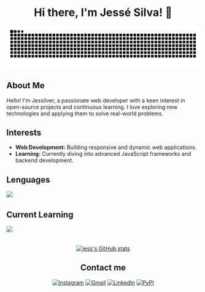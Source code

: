 <h1 align="center" >Hi there, I'm Jessé Silva! 👋</h1>

<div align="center">
   <picture align="center">
  <source media="(prefers-color-scheme: dark)" srcset="https://raw.githubusercontent.com/jessilver/jessilver/output/github-contribution-grid-snake-dark.svg">
  <source media="(prefers-color-scheme: light)" srcset="https://raw.githubusercontent.com/jessilver/jessilver/output/github-contribution-grid-snake.svg">
  <img alt="github contribution grid snake animation" src="https://raw.githubusercontent.com/jessilver/jessilver/output/github-contribution-grid-snake.svg">
</picture>
</div>

<h2>About Me</h2>
<p>Hello! I'm <span>Jessilver</span>, a passionate web developer with a keen interest in open-source projects and continuous learning. I love exploring new technologies and applying them to solve real-world problems.</p>

<h2>Interests</h2>
<ul>
    <li><strong>Web Development:</strong> Building responsive and dynamic web applications.</li>
    <li><strong>Learning:</strong> Currently diving into advanced JavaScript frameworks and backend development.</li>
</ul>

<h2>Lenguages</h2>

<p>
  <a href="https://skillicons.dev">
    <img src="https://skillicons.dev/icons?i=php,python,java,js,css,html" />
  </a>
</p>

<h2>Current Learning</h2>

<p>
  <a href="https://skillicons.dev">
    <img src="https://skillicons.dev/icons?i=django,laravel,docker" />
  </a>
</p>

<br>

<div align="center">
    <a href="https://github.com/anuraghazra/github-readme-stats">
        <img src="https://github-readme-stats.vercel.app/api?username=jessilver&show_icons=true&theme=dracula" alt="jess's GitHub stats">
    </a>
</div>

<h2 align="center">Contact me</h2>

<p align="center">
    <a href="https://instagram.com/jes.silv4" target="_blank"><img src="https://img.shields.io/badge/-Instagram-%23E4405F?style=for-the-badge&logo=instagram&logoColor=white" alt="Instagram"></a>
    <!-- <a href="#" target="_blank"><img src="https://img.shields.io/badge/Discord-7289DA?style=for-the-badge&logo=discord&logoColor=white" alt="Discord"></a> -->
    <a href="jesse1eliseu@gmail.com"><img src="https://img.shields.io/badge/-Gmail-%23333?style=for-the-badge&logo=gmail&logoColor=white" alt="Gmail"></a>
    <a href="https://www.linkedin.com/in/jess%C3%A9-eliseu-nunes-da-silva-68283127b/" target="_blank"><img src="https://img.shields.io/badge/-LinkedIn-%230077B5?style=for-the-badge&logo=linkedin&logoColor=white" alt="LinkedIn"></a>
    <a href="https://pypi.org/user/jessilver/" target="_blank"><img src="https://img.shields.io/badge/-PyPi-%23339?style=for-the-badge&logo=linkedin&logoColor=white" alt="PyPI"></a>

</p>
